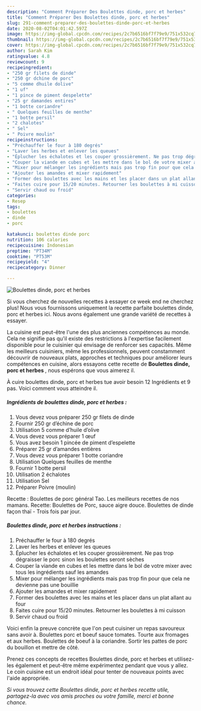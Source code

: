```yaml
---
description: "Comment Préparer Des Boulettes dinde, porc et herbes"
title: "Comment Préparer Des Boulettes dinde, porc et herbes"
slug: 291-comment-preparer-des-boulettes-dinde-porc-et-herbes
date: 2020-08-02T04:01:42.597Z
image: https://img-global.cpcdn.com/recipes/2c7b6516bf7f79e9/751x532cq70/boulettes-dinde-porc-et-herbes-photo-principale-de-la-recette.jpg
thumbnail: https://img-global.cpcdn.com/recipes/2c7b6516bf7f79e9/751x532cq70/boulettes-dinde-porc-et-herbes-photo-principale-de-la-recette.jpg
cover: https://img-global.cpcdn.com/recipes/2c7b6516bf7f79e9/751x532cq70/boulettes-dinde-porc-et-herbes-photo-principale-de-la-recette.jpg
author: Sarah Kim
ratingvalue: 4.8
reviewcount: 9
recipeingredient:
- "250 gr filets de dinde"
- "250 gr dchine de porc"
- "5 comme dhuile dolive"
- "1 uf"
- "1 pince de piment despelette"
- "25 gr damandes entires"
- "1 botte coriandre"
- " Quelques feuilles de menthe"
- "1 botte persil"
- "2 chalotes"
- " Sel"
- " Poivre moulin"
recipeinstructions:
- "Préchauffer le four à 180 degrés"
- "Laver les herbes et enlever les queues"
- "Éplucher les échalotes et les couper grossièrement. Ne pas trop dégraisser le porc sinon les boulettes seront sèches"
- "Couper la viande en cubes et les mettre dans le bol de votre mixer avec tous les ingrédients sauf les amandes"
- "Mixer pour mélanger les ingrédients mais pas trop fin pour que cela ne devienne pas une bouillie"
- "Ajouter les amandes et mixer rapidement"
- "Former des boulettes avec les mains et les placer dans un plat allant au four"
- "Faites cuire pour 15/20 minutes. Retourner les boulettes à mi cuisson"
- "Servir chaud ou froid"
categories:
- Resep
tags:
- boulettes
- dinde
- porc

katakunci: boulettes dinde porc 
nutrition: 106 calories
recipecuisine: Indonesian
preptime: "PT34M"
cooktime: "PT53M"
recipeyield: "4"
recipecategory: Dinner

---
```



![Boulettes dinde, porc et herbes](https://img-global.cpcdn.com/recipes/2c7b6516bf7f79e9/751x532cq70/boulettes-dinde-porc-et-herbes-photo-principale-de-la-recette.jpg)

Si vous cherchez de nouvelles recettes à essayer ce week end ne cherchez plus! Nous vous fournissons uniquement la recette parfaite boulettes dinde, porc et herbes ici. Nous avons également une grande variété de recettes à essayer.

La cuisine est peut-être l'une des plus anciennes compétences au monde. Cela ne signifie pas qu'il existe des restrictions à l'expertise facilement disponible pour le cuisinier qui envisage de renforcer ses capacités. Même les meilleurs cuisiniers, même les professionnels, peuvent constamment découvrir de nouveaux plats, approches et techniques pour améliorer leurs compétences en cuisine, alors essayons cette recette de <strong> Boulettes dinde, porc et herbes </strong>, nous espérons que vous aimerez il.

<!--inarticleads1-->

À cuire boulettes dinde, porc et herbes tue avoir besoin 12 Ingrédients et 9 pas. Voici comment vous atteindre il.

##### Ingrédients de boulettes dinde, porc et herbes :

1. Vous devez vous préparer 250 gr filets de dinde
1. Fournir 250 gr d’échine de porc
1. Utilisation 5 comme d’huile d’olive
1. Vous devez vous préparer 1 œuf
1. Vous avez besoin 1 pincée de piment d’espelette
1. Préparer 25 gr d’amandes entières
1. Vous devez vous préparer 1 botte coriandre
1. Utilisation  Quelques feuilles de menthe
1. Fournir 1 botte persil
1. Utilisation 2 échalotes
1. Utilisation  Sel
1. Préparer  Poivre (moulin)


Recette : Boulettes de porc général Tao. Les meilleurs recettes de nos mamans. Recette: Boulettes de Porc, sauce aigre douce. Boulettes de dinde façon thaï - Trois fois par jour. 

<!--inarticleads2-->

##### Boulettes dinde, porc et herbes instructions :

1. Préchauffer le four à 180 degrés
1. Laver les herbes et enlever les queues
1. Éplucher les échalotes et les couper grossièrement. Ne pas trop dégraisser le porc sinon les boulettes seront sèches
1. Couper la viande en cubes et les mettre dans le bol de votre mixer avec tous les ingrédients sauf les amandes
1. Mixer pour mélanger les ingrédients mais pas trop fin pour que cela ne devienne pas une bouillie
1. Ajouter les amandes et mixer rapidement
1. Former des boulettes avec les mains et les placer dans un plat allant au four
1. Faites cuire pour 15/20 minutes. Retourner les boulettes à mi cuisson
1. Servir chaud ou froid


Voici enfin la preuve concrète que l&#39;on peut cuisiner un repas savoureux sans avoir à. Boulettes porc et boeuf sauce tomates. Tourte aux fromages et aux herbes. Boulettes de boeuf à la coriandre. Sortir les pattes de porc du bouillon et mettre de côté. 

<!--inarticleads1-->

<p>
Prenez ces concepts de recettes Boulettes dinde, porc et herbes et utilisez-les également et peut-être même expérimentez pendant que vous y allez. Le coin cuisine est un endroit idéal pour tenter de nouveaux points avec l'aide appropriée.
</p>

<p>
<i>Si vous trouvez cette Boulettes dinde, porc et herbes recette utile, partagez-la avec vos amis proches ou votre famille, merci et bonne chance.</i>
</p>
